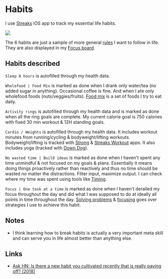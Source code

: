 # Habits

I use [Streaks](https://streaksapp.com) iOS app to track my essential life habits.

![](https://i.imgur.com/kmpZl8V.jpg)

The 6 habits are just a sample of more general [rules](rules.md) I want to follow in life. They are also displayed in my [Focus board](focusing.md).

## Habits described

`Sleep 8 hours` is autofilled through my health data.

`Wholefood | Food Mix` is marked as done when I drank only water/tea (no added sugar in anything). Occasional coffee is fine. And when I ate only wholefood foods (nuts/veggies/fruits). [Food mix](../health/nutrition/foods.md) is a set of foods I try to eat daily.

`Activity rings` is autofilled through my health data and is marked as done when all the ring goals are complete. My current calorie goal is 750 calories with fixed 30 min workout & 12H standing goals.

`Cardio / Weights` is autofilled through my health data. It includes workout minutes from running/cycling & bodyweight/lifting workouts. Bodyweight/lifting is tracked with [Strong](https://strong.app) & [Streaks Workout](https://streaksworkout.com) apps. It also includes yoga (tracked with [Down Dog](https://www.downdogapp.com)).

`No wasted time | Build ideas` is marked as done when I haven't spent any time unmindful & not focused on my goals & plans. Essentially it means doing things proactively rather than reactively and thus no time should be wasted no matter the distractions. Filter input, maximize output. I can check where my time was spent using tools like [Timing](../macOS/apps/timing.md).

`Focus | One task at a time` is marked as done when I haven't derailed my focus throughout the day and did what I was supposed to do at ideally all points in time throughout the day. [Solving problems](../research/solving-problems.md) & [focusing](../focusing/focusing.md) goes over strategies I use to achieve this habit.

## Notes

- I think learning how to break habits is actually a very important meta skill and can serve you in life almost better than anything else.

## Links

- [Ask HN: Is there a new habit you cultivated recently that is really paying off? (2018)](https://news.ycombinator.com/item?id=17291127)
